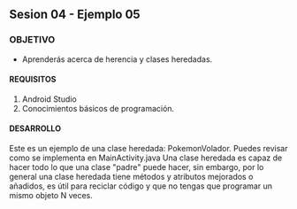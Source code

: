 ## Sesion 04 - Ejemplo 05

### OBJETIVO 
 - Aprenderás acerca de herencia y clases heredadas. 

#### REQUISITOS 
1. Android Studio
2. Conocimientos básicos de programación. 

#### DESARROLLO
Este es un ejemplo de una clase heredada: PokemonVolador. Puedes revisar como se implementa en MainActivity.java
Una clase heredada es capaz de hacer todo lo que una clase "padre" puede hacer, sin embargo, por lo general una clase heredada tiene métodos y atributos mejorados o añadidos, es útil para reciclar código y que no tengas que programar un mismo objeto N veces. 
